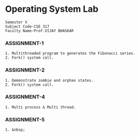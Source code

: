 # Operating System Lab
    Semester V
    Subject Code-CSE 317
    Faculty Name-Prof.VIJAY BHASKAR

### ASSIGNMENT-1
    1. Multithreaded program to generates the Fibonacci series.
    2. Fork() system call.
### ASSIGNMENT-2
    1. Demonstrate zombie and orphan states.
    2. Fork() system call.
### ASSIGNMENT-4
    1. Multi process & Multi thread.
### ASSIGNMENT-5
    1. &nbsp;

